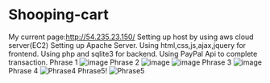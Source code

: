 # Shooping-cart
My current page:http://54.235.23.150/
Setting up host by using aws cloud server(EC2)
Setting up Apache Server.
Using html,css,js,ajax,jquery for frontend.
Using php and sqlite3 for backend.
Using PayPal Api to complete transaction.
Phrase 1
![image](https://user-images.githubusercontent.com/84227418/157549806-472abb34-7adf-4690-8729-4897138dd2da.png)
Phrase 2
![image](https://user-images.githubusercontent.com/84227418/157550089-2063e531-d06c-418f-928f-46038c3ae6d7.png)
![image](https://user-images.githubusercontent.com/84227418/157550108-d4a24150-056d-48d0-a89a-762073227c64.png)
Phrase 3
![image](https://user-images.githubusercontent.com/84227418/157550137-eef45b2b-ee52-41c9-9b09-5192ee35a1f8.png)
Phrase 4
![Phrase4](https://user-images.githubusercontent.com/84227418/166900703-7c75165b-b6c8-4d23-b7d3-626f787deaf2.jpg)
Phrase5!
![Phrase5](https://user-images.githubusercontent.com/84227418/166900838-006c68f6-cf58-49a9-a79b-4278b96226e0.jpg)
